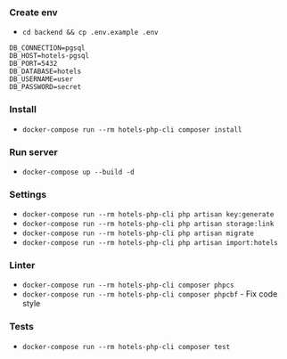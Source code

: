### Create env

- `cd backend && cp .env.example .env`
```
DB_CONNECTION=pgsql
DB_HOST=hotels-pgsql
DB_PORT=5432
DB_DATABASE=hotels
DB_USERNAME=user
DB_PASSWORD=secret
```
  
### Install

- `docker-compose run --rm hotels-php-cli composer install`

### Run server

- `docker-compose up --build -d`
  
### Settings

- `docker-compose run --rm hotels-php-cli php artisan key:generate`
- `docker-compose run --rm hotels-php-cli php artisan storage:link`
- `docker-compose run --rm hotels-php-cli php artisan migrate`
- `docker-compose run --rm hotels-php-cli php artisan import:hotels`

### Linter

- `docker-compose run --rm hotels-php-cli composer phpcs`
- `docker-compose run --rm hotels-php-cli composer phpcbf` - Fix code style

### Tests

- `docker-compose run --rm hotels-php-cli composer test`
